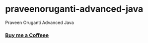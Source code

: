 # praveenoruganti-advanced-java
 Praveen Oruganti Advanced Java

### [Buy me a Coffeee](http://bit.ly/2WryDT8)
